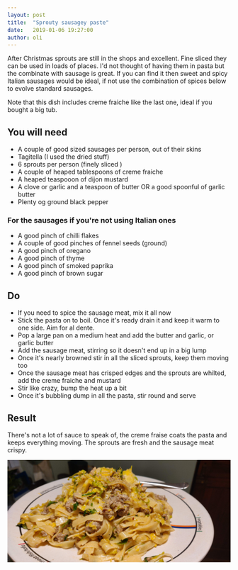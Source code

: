 ```yaml
---
layout: post
title:  "Sprouty sausagey paste"
date:   2019-01-06 19:27:00
author: oli
---
```


After Christmas sprouts are still in the shops and excellent.  Fine sliced they can be used in loads of places.  I'd not thought of having them in pasta but the combinate with sausage is great.  If you can find it then sweet and spicy Italian sausages would be ideal, if not use the combination of spices below to evolve standard sausages.

Note that this dish includes creme fraiche like the last one, ideal if you bought a big tub.

## You will need

* A couple of good sized sausages per person, out of their skins
* Tagitella (I used the dried stuff)
* 6 sprouts per person (finely sliced )
* A couple of heaped tablespoons of creme fraiche
* A heaped teaspooon of dijon mustard
* A clove or garlic and a teaspoon of butter OR a good spoonful of garlic butter
* Plenty og ground black pepper

### For the sausages if you're not using Italian ones

* A good pinch of chilli flakes
* A couple of good pinches of fennel seeds (ground)
* A good pinch of oregano
* A good pinch of thyme
* A good pinch of smoked paprika
* A good pinch of brown sugar

## Do

* If you need to spice the sausage meat, mix it all now
* Stick the pasta on to boil.  Once it's ready drain it and keep it warm to one side.  Aim for al dente.
* Pop a large pan on a medium heat and add the butter and garlic, or garlic butter
* Add the sausage meat, stirring so it doesn't end up in a big lump
* Once it's nearly browned stir in all the sliced sprouts, keep them moving too
* Once the sausage meat has crisped edges and the sprouts are whilted, add the creme fraiche and mustard
* Stir like crazy, bump the heat up a bit
* Once it's bubbling dump in all the pasta, stir round and serve


## Result

There's not a lot of sauce to speak of, the creme fraise coats the pasta and keeps everything moving.  The sprouts are fresh and the sausage meat crispy.

![GET IN MY FACE](/images/sprouty-pasta.jpg)